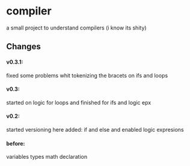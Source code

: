 ﻿# compiler
a small project to understand compilers (i know its shity)
## Changes

#### v0.3.1:
  fixed some problems whit tokenizing the bracets on ifs and loops

#### v0.3:
  started on logic for loops and finished for ifs and logic epx

#### v0.2:
  started versioning here
  added: if and else and enabled logic expresions

#### before:
  variables types math declaration 
  
